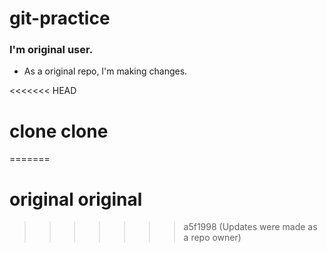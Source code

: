 # git-practice

### I'm original user.

- As a original repo, I'm making changes.

<<<<<<< HEAD
# clone clone
=======
# original original
>>>>>>> a5f1998 (Updates were made as a repo owner)
